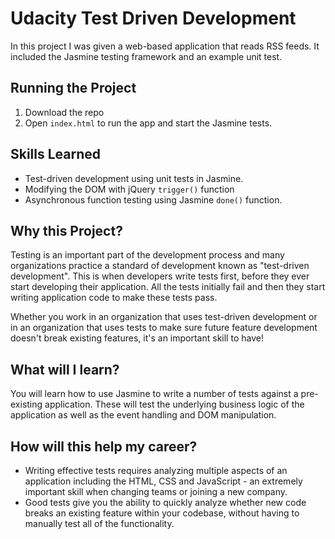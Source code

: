 # Udacity Test Driven Development

In this project I was given a web-based application that reads RSS feeds. It included the Jasmine testing framework and an example unit test.

## Running the Project

1. Download the repo
2. Open `index.html` to run the app and start the Jasmine tests.

## Skills Learned

* Test-driven development using unit tests in Jasmine.
* Modifying the DOM with jQuery `trigger()` function
* Asynchronous function testing using Jasmine `done()` function.

## Why this Project?

Testing is an important part of the development process and many organizations practice a standard of development known as "test-driven development". This is when developers write tests first, before they ever start developing their application. All the tests initially fail and then they start writing application code to make these tests pass.

Whether you work in an organization that uses test-driven development or in an organization that uses tests to make sure future feature development doesn't break existing features, it's an important skill to have!


## What will I learn?

You will learn how to use Jasmine to write a number of tests against a pre-existing application. These will test the underlying business logic of the application as well as the event handling and DOM manipulation.


## How will this help my career?

* Writing effective tests requires analyzing multiple aspects of an application including the HTML, CSS and JavaScript - an extremely important skill when changing teams or joining a new company.
* Good tests give you the ability to quickly analyze whether new code breaks an existing feature within your codebase, without having to manually test all of the functionality.
